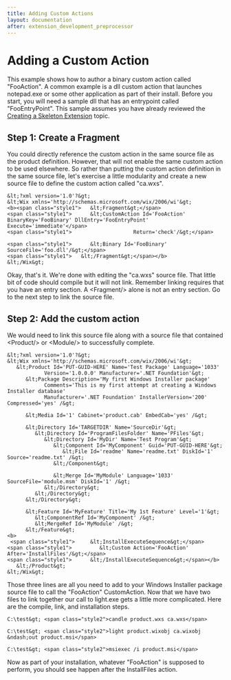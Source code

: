 ```yaml
---
title: Adding Custom Actions
layout: documentation
after: extension_development_preprocessor
---
```

# Adding a Custom Action

This example shows how to author a binary custom action called &quot;FooAction&quot;. A common example is a dll custom action that launches notepad.exe or some other application as part of their install. Before you start, you will need a sample dll that has an entrypoint called &quot;FooEntryPoint&quot;. This sample assumes you have already reviewed the [Creating a Skeleton Extension](extension_development_simple_example.md) topic.

## Step 1: Create a Fragment

You could directly reference the custom action in the same source file as the product definition. However, that will not enable the same custom action to be used elsewhere. So rather than putting the custom action definition in the same source file, let&apos;s exercise a little modularity and create a new source file to define the custom action called &quot;ca.wxs&quot;.

```
&lt;?xml version='1.0'?&gt;
&lt;Wix xmlns='http://schemas.microsoft.com/wix/2006/wi'&gt;
<b><span class="style1">   &lt;Fragment&gt;</span>
<span class="style1">      &lt;CustomAction Id='FooAction' BinaryKey='FooBinary' DllEntry='FooEntryPoint' Execute='immediate'</span>
<span class="style1">                    Return='check'/&gt;</span>
 
<span class="style1">      &lt;Binary Id='FooBinary' SourceFile='foo.dll'/&gt;</span>
<span class="style1">   &lt;/Fragment&gt;</span></b>
&lt;/Wix&gt;
```

Okay, that&apos;s it. We&apos;re done with editing the &quot;ca.wxs&quot; source file. That little bit of code should compile but it will not link. Remember linking requires that you have an entry section. A &lt;Fragment/&gt; alone is not an entry section. Go to the next step to link the source file.

## Step 2: Add the custom action

We would need to link this source file along with a source file that contained &lt;Product/&gt; or &lt;Module/&gt; to successfully complete.

```
&lt;?xml version='1.0'?&gt;
&lt;Wix xmlns='http://schemas.microsoft.com/wix/2006/wi'&gt;
   &lt;Product Id='PUT-GUID-HERE' Name='Test Package' Language='1033' 
            Version='1.0.0.0' Manufacturer='.NET Foundation'&gt;
      &lt;Package Description='My first Windows Installer package'
            Comments='This is my first attempt at creating a Windows Installer database' 
            Manufacturer='.NET Foundation' InstallerVersion='200' Compressed='yes' /&gt;
 
      &lt;Media Id='1' Cabinet='product.cab' EmbedCab='yes' /&gt;
 
      &lt;Directory Id='TARGETDIR' Name='SourceDir'&gt;
         &lt;Directory Id='ProgramFilesFolder' Name='PFiles'&gt;
            &lt;Directory Id='MyDir' Name='Test Program'&gt;
               &lt;Component Id='MyComponent' Guid='PUT-GUID-HERE'&gt;
                  &lt;File Id='readme' Name='readme.txt' DiskId='1' Source='readme.txt' /&gt;
               &lt;/Component&gt;
 
               &lt;Merge Id='MyModule' Language='1033' SourceFile='module.msm' DiskId='1' /&gt;
            &lt;/Directory&gt;
         &lt;/Directory&gt;
      &lt;/Directory&gt;
 
      &lt;Feature Id='MyFeature' Title='My 1st Feature' Level='1'&gt;
         &lt;ComponentRef Id='MyComponent' /&gt;
         &lt;MergeRef Id='MyModule' /&gt;
      &lt;/Feature&gt;
<b>
 <span class="style1">     &lt;InstallExecuteSequence&gt;</span>
<span class="style1">         &lt;Custom Action='FooAction' After='InstallFiles'/&gt;</span>
<span class="style1">      &lt;/InstallExecuteSequence&gt;</span></b>
   &lt;/Product&gt;
&lt;/Wix&gt;
```

Those three lines are all you need to add to your Windows Installer package source file to call the &quot;FooAction&quot; CustomAction. Now that we have two files to link together our call to light.exe gets a little more complicated. Here are the compile, link, and installation steps.

```
C:\test&gt; <span class="style2">candle product.wxs ca.wxs</span>
 
C:\test&gt; <span class="style2">light product.wixobj ca.wixobj &ndash;out product.msi</span>
 
C:\test&gt; <span class="style2">msiexec /i product.msi</span>
```

Now as part of your installation, whatever &quot;FooAction&quot; is supposed to perform, you should see happen after the InstallFiles action.
